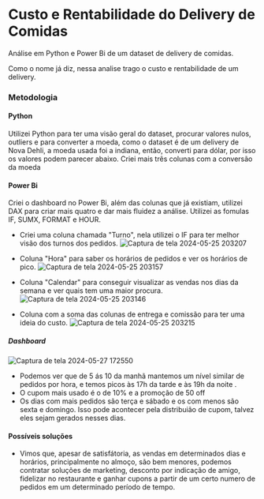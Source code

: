 # Custo e Rentabilidade do Delivery de Comidas

Análise em Python e Power Bi de um dataset de delivery de comidas.


Como o nome já diz, nessa analise trago o custo e rentabilidade de um delivery.

### Metodologia

#### Python 

Utilizei Python para ter uma visão geral do dataset,  procurar valores nulos, outliers e para converter a moeda, como o dataset é de um delivery de Nova Dehli, a moeda usada foi a indiana, então, converti para dólar, por isso os valores podem parecer abaixo.
Criei mais três colunas com a conversão da moeda


#### Power Bi

Criei o dashboard no Power Bi, além das colunas que já existiam, utilizei DAX para criar mais quatro e dar mais fluidez a análise.
Utilizei as fomulas IF, SUMX, FORMAT e HOUR.
   - Criei uma coluna chamada "Turno", nela utilizei o IF para ter melhor visão dos turnos dos pedidos.
     ![Captura de tela 2024-05-25 203207](https://github.com/chernayavdova/delivery/assets/86575159/04c369a3-d190-4003-b7d4-47a3f361e378)

   - Coluna "Hora" para saber os horários de pedidos e ver os horários de pico.
![Captura de tela 2024-05-25 203157](https://github.com/chernayavdova/delivery/assets/86575159/25bddb78-885f-4d16-b0e1-6fa6e7cb47e1)

   - Coluna "Calendar" para conseguir visualizar as vendas nos dias da semana e ver quais tem uma maior procura.
![Captura de tela 2024-05-25 203146](https://github.com/chernayavdova/delivery/assets/86575159/7c1253ef-b7d7-45ea-adcc-c2872bd490cb)

   - Coluna com a soma das colunas de entrega e comissão para ter uma ideia do custo.
![Captura de tela 2024-05-25 203215](https://github.com/chernayavdova/delivery/assets/86575159/2590e97c-859e-4f41-8280-b907cfdbde58)

   ##### Dashboard
   ![Captura de tela 2024-05-27 172550](https://github.com/chernayavdova/delivery/assets/86575159/079e715e-cc7b-4802-941e-a62885797472)

   - Podemos ver que de 5 ás 10 da manhã mantemos um nível similar de pedidos por hora, e temos picos às 17h da tarde e às 19h da noite .
   - O cupom mais usado é o de 10% e a promoção de 50 off
   - Os dias com mais pedidos são terça e sábado e os com menos são sexta e domingo. Isso pode acontecer pela distribuião de cupom, talvez eles sejam gerados nesses dias.

   #### Possíveis soluções

   - Vimos que, apesar de satisfátoria, as vendas em determinados dias e horários, principalmente no almoço, são bem menores, podemos contratar soluções de marketing, desconto por indicação de amigo, fidelizar no restaurante e ganhar cupons a partir de um certo numero de pedidos em um determinado período de tempo.

